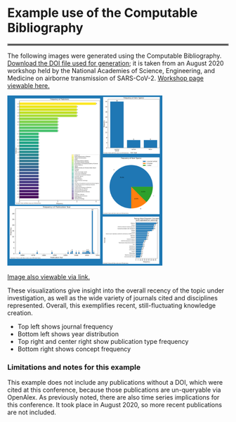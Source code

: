 # Example use of the Computable Bibliography

<hr style="border:2px solid gray">

The following images were generated using the Computable Bibliography. 
<a id="raw-url" href="https://raw.githubusercontent.com/infoqualitylab/ComputableBibliography-app/refs/heads/main/COVID-CB-example.txt"> Download the DOI file used for generation</a>; 
it is taken from an August 2020 workshop held by the National Academies of Science, Engineering, and Medicine on airborne
transmission of SARS-CoV-2. [Workshop page viewable here.](https://www.nationalacademies.org/our-work/airborne-transmission-of-sars-cov-2-a-virtual-workshop#sectionPublications)

<img src="https://raw.githubusercontent.com/infoqualitylab/ComputableBibliography-app/main/static/COVID_computable_bibliography.png" width=70% height=70% id="raw-url" alt="example visualization output showing journal frequency, year distribution, publication type frequency, and concept frequency">

[Image also viewable via link.](https://github.com/infoqualitylab/ComputableBibliography-app/blob/main/static/COVID_computable_bibliography.png)

These visualizations give insight into the overall recency of the topic under investigation, as well as the wide variety of
journals cited and disciplines represented. Overall, this exemplifies recent, still-fluctuating knowledge creation.

- Top left shows journal frequency
- Bottom left shows year distribution
- Top right and center right show publication type frequency
- Bottom right shows concept frequency

### Limitations and notes for this example
This example does not include any publications without a DOI, which were cited at this conference, because those 
publications are un-queryable via OpenAlex. As previously noted, there are also time series implications for this conference. 
It took place in August 2020, so more recent publications are not included. 